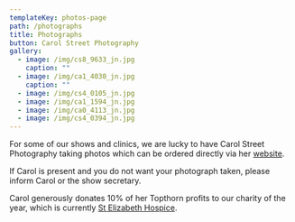 ```yaml
---
templateKey: photos-page
path: /photographs
title: Photographs
button: Carol Street Photography
gallery:
  - image: /img/cs8_9633_jn.jpg
    caption: ""
  - image: /img/ca1_4030_jn.jpg
    caption: ""
  - image: /img/cs4_0105_jn.jpg
  - image: /img/ca1_1594_jn.jpg
  - image: /img/ca0_4113_jn.jpg
  - image: /img/cs4_0394_jn.jpg
---
```


For some of our shows and clinics, we are lucky to have Carol Street Photography taking photos which can be ordered directly via her [website](https://carolstreetphotography.pixieset.com/).

If Carol is present and you do not want your photograph taken, please inform Carol or the show secretary.

Carol generously donates 10% of her Topthorn profits to our charity of the year, which is currently [St Elizabeth Hospice](https://www.stelizabethhospice.org.uk/).
